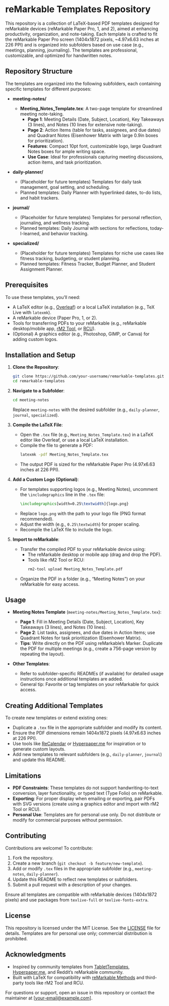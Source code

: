 # reMarkable Templates Repository

This repository is a collection of LaTeX-based PDF templates designed for reMarkable devices (reMarkable Paper Pro, 1, and 2), aimed at enhancing productivity, organization, and note-taking. Each template is crafted to fit the reMarkable Paper Pro screen (1404x1872 pixels, ~4.97x6.63 inches at 226 PPI) and is organized into subfolders based on use case (e.g., meetings, planning, journaling). The templates are professional, customizable, and optimized for handwritten notes.

## Repository Structure

The templates are organized into the following subfolders, each containing specific templates for different purposes:

- **meeting-notes/**
  - **Meeting_Notes_Template.tex**: A two-page template for streamlined meeting note-taking.
    - **Page 1**: Meeting Details (Date, Subject, Location), Key Takeaways (3 lines), and Notes (10 lines for extensive note-taking).
    - **Page 2**: Action Items (table for tasks, assignees, and due dates) and Quadrant Notes (Eisenhower Matrix with large 0.9in boxes for prioritization).
    - **Features**: Compact 10pt font, customizable logo, large Quadrant Notes boxes for ample writing space.
    - **Use Case**: Ideal for professionals capturing meeting discussions, action items, and task prioritization.

- **daily-planner/**
  - (Placeholder for future templates) Templates for daily task management, goal setting, and scheduling.
  - Planned templates: Daily Planner with hyperlinked dates, to-do lists, and habit trackers.

- **journal/**
  - (Placeholder for future templates) Templates for personal reflection, journaling, and wellness tracking.
  - Planned templates: Daily Journal with sections for reflections, today-I-learned, and behavior tracking.

- **specialized/**
  - (Placeholder for future templates) Templates for niche use cases like fitness tracking, budgeting, or student planning.
  - Planned templates: Fitness Tracker, Budget Planner, and Student Assignment Planner.

## Prerequisites

To use these templates, you’ll need:
- A LaTeX editor (e.g., [Overleaf](https://www.overleaf.com)) or a local LaTeX installation (e.g., TeX Live with `latexmk`).
- A reMarkable device (Paper Pro, 1, or 2).
- Tools for transferring PDFs to your reMarkable (e.g., reMarkable desktop/mobile app, [rM2 Tool](https://github.com/reMarkable/rm2-tool), or [RCU](https://github.com/reMarkable/rcu)).
- (Optional) A graphics editor (e.g., Photoshop, GIMP, or Canva) for adding custom logos.

## Installation and Setup

1. **Clone the Repository**:
   ```bash
   git clone https://github.com/your-username/remarkable-templates.git
   cd remarkable-templates
   ```

2. **Navigate to a Subfolder**:
   ```bash
   cd meeting-notes
   ```
   Replace `meeting-notes` with the desired subfolder (e.g., `daily-planner`, `journal`, `specialized`).

3. **Compile the LaTeX File**:
   - Open the `.tex` file (e.g., `Meeting_Notes_Template.tex`) in a LaTeX editor like Overleaf, or use a local LaTeX installation.
   - Compile the file to generate a PDF:
     ```bash
     latexmk -pdf Meeting_Notes_Template.tex
     ```
   - The output PDF is sized for the reMarkable Paper Pro (4.97x6.63 inches at 226 PPI).

4. **Add a Custom Logo (Optional)**:
   - For templates supporting logos (e.g., Meeting Notes), uncomment the `\includegraphics` line in the `.tex` file:
     ```latex
     \includegraphics[width=0.25\textwidth]{logo.png}
     ```
   - Replace `logo.png` with the path to your logo file (PNG format recommended).
   - Adjust the width (e.g., `0.25\textwidth`) for proper scaling.
   - Recompile the LaTeX file to include the logo.

5. **Import to reMarkable**:
   - Transfer the compiled PDF to your reMarkable device using:
     - The reMarkable desktop or mobile app (drag and drop the PDF).
     - Tools like rM2 Tool or RCU:
       ```bash
       rm2-tool upload Meeting_Notes_Template.pdf
       ```
   - Organize the PDF in a folder (e.g., “Meeting Notes”) on your reMarkable for easy access.

## Usage

- **Meeting Notes Template** (`meeting-notes/Meeting_Notes_Template.tex`):
  - **Page 1**: Fill in Meeting Details (Date, Subject, Location), Key Takeaways (3 lines), and Notes (10 lines).
  - **Page 2**: List tasks, assignees, and due dates in Action Items; use Quadrant Notes for task prioritization (Eisenhower Matrix).
  - **Tips**: Write directly on the PDF using reMarkable’s Marker. Duplicate the PDF for multiple meetings (e.g., create a 756-page version by repeating the layout).

- **Other Templates**:
  - Refer to subfolder-specific READMEs (if available) for detailed usage instructions once additional templates are added.
  - General tip: Favorite or tag templates on your reMarkable for quick access.

## Creating Additional Templates

To create new templates or extend existing ones:
- Duplicate a `.tex` file in the appropriate subfolder and modify its content.
- Ensure the PDF dimensions remain 1404x1872 pixels (4.97x6.63 inches at 226 PPI).
- Use tools like [ReCalendar](https://recalendar.app) or [Hyperpaper.me](https://hyperpaper.me) for inspiration or to generate custom layouts.
- Add new templates to relevant subfolders (e.g., `daily-planner`, `journal`) and update this README.

## Limitations

- **PDF Constraints**: These templates do not support handwriting-to-text conversion, layer functionality, or typed text (Type Folio) on reMarkable.
- **Exporting**: For proper display when emailing or exporting, pair PDFs with SVG versions (create using a graphics editor and import with rM2 Tool or RCU).
- **Personal Use**: Templates are for personal use only. Do not distribute or modify for commercial purposes without permission.

## Contributing

Contributions are welcome! To contribute:
1. Fork the repository.
2. Create a new branch (`git checkout -b feature/new-template`).
3. Add or modify `.tex` files in the appropriate subfolder (e.g., `meeting-notes`, `daily-planner`).
4. Update this README to reflect new templates or subfolders.
5. Submit a pull request with a description of your changes.

Ensure all templates are compatible with reMarkable devices (1404x1872 pixels) and use packages from `texlive-full` or `texlive-fonts-extra`.

## License

This repository is licensed under the MIT License. See the [LICENSE](LICENSE) file for details. Templates are for personal use only; commercial distribution is prohibited.

## Acknowledgments

- Inspired by community templates from [TabletTemplates](https://tablettemplates.com), [Hyperpaper.me](https://hyperpaper.me), and Reddit’s reMarkable community.
- Built with LaTeX for compatibility with [reMarkable Methods](https://remarkable.com) and third-party tools like rM2 Tool and RCU.

For questions or support, open an issue in this repository or contact the maintainer at [your-email@example.com].
